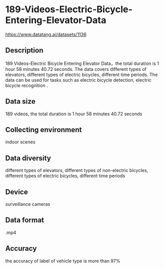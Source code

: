 # 189-Videos-Electric-Bicycle-Entering-Elevator-Data
https://www.datatang.ai/datasets/1136
## Description
189 Videos-Electric Bicycle Entering Elevator Data，the total duration is 1 hour 58 minutes 40.72 seconds. The data covers different types of elevators, different types of electric bicycles, different time periods. The data can be used for tasks such as electric bicycle detection, electric bicycle recognition .

## Data size
189 videos, the total duration is 1 hour 58 minutes 40.72 seconds

## Collecting environment
indoor scenes

## Data diversity
different types of elevators, different types of non-electric bicycles, different types of electric bicycles, different time periods

## Device
surveillance cameras

## Data format
.mp4

## Accuracy
the accuracy of label of vehicle type is more than 97%

